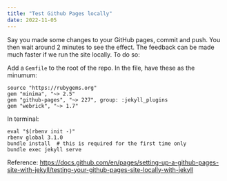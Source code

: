 ```yaml
---
title: "Test Github Pages locally"
date: 2022-11-05
---
```


Say you made some changes to your GitHub pages, commit and push. You then wait around 2 minutes to see the effect.
The feedback can be made much faster if we run the site locally. To do so:

Add a `Gemfile` to the root of the repo. In the file, have these as the minumum:
```
source "https://rubygems.org"
gem "minima", "~> 2.5"
gem "github-pages", "~> 227", group: :jekyll_plugins
gem "webrick", "~> 1.7"
```

In terminal:
```shell
eval "$(rbenv init -)"  
rbenv global 3.1.0    
bundle install  # this is required for the first time only
bundle exec jekyll serve
```

Reference: https://docs.github.com/en/pages/setting-up-a-github-pages-site-with-jekyll/testing-your-github-pages-site-locally-with-jekyll